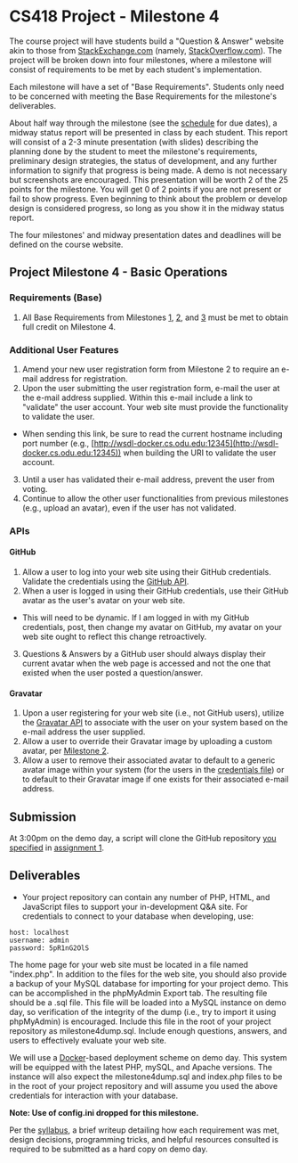 # CS418 Project - Milestone 4

The course project will have students build a "Question & Answer" website akin to those from [StackExchange.com](http://StackExchange.com) (namely, [StackOverflow.com](http://StackOverflow.com)). The project will be broken down into four milestones, where a milestone will consist of requirements to be met by each student's implementation.

Each milestone will have a set of "Base Requirements". Students only need to be concerned with meeting the Base Requirements for the milestone's deliverables.

About half way through the milestone (see the [schedule](http://www.cs.odu.edu/~mkelly/semester/2015_spring/cs418/) for due dates), a midway status report will be presented in class by each student. This report will consist of a 2-3 minute presentation (with slides) describing the planning done by the student to meet the milestone's requirements, preliminary design strategies, the status of development, and any further information to signify that progress is being made. A demo is not necessary but screenshots are encouraged. This presentation will be worth 2 of the 25 points for the milestone. You will get 0 of 2 points if you are not present or fail to show progress. Even beginning to think about the problem or develop design is considered progress, so long as you show it in the midway status report.

The four milestones' and midway presentation dates and deadlines will be defined on the course website.


## Project Milestone 4 - Basic Operations

### Requirements (Base)
1. All Base Requirements from Milestones [1](https://github.com/machawk1/ODUCS418/blob/spring2015/milestone1.md), [2](https://github.com/machawk1/ODUCS418/blob/spring2015/milestone2.md), and [3](https://github.com/machawk1/ODUCS418/blob/spring2015/milestone3.md) must be met to obtain full credit on Milestone 4.

### Additional User Features
1. Amend your new user registration form from Milestone 2 to require an e-mail address for registration.
2. Upon the user submitting the user registration form, e-mail the user at the e-mail address supplied. Within this e-mail include a link to "validate" the user account. Your web site must provide the functionality to validate the user.
  * When sending this link, be sure to read the current hostname including port number (e.g., [http://wsdl-docker.cs.odu.edu:12345](http://wsdl-docker.cs.odu.edu:12345)) when building the URI to validate the user account.
3. Until a user has validated their e-mail address, prevent the user from voting.
4. Continue to allow the other user functionalities from previous milestones (e.g., upload an avatar), even if the user has not validated.

### APIs
#### GitHub
1. Allow a user to log into your web site using their GitHub credentials. Validate the credentials using the [GitHub API](https://developer.github.com/v3/).
2. When a user is logged in using their GitHub credentials, use their GitHub avatar as the user's avatar on your web site.
  * This will need to be dynamic. If I am logged in with my GitHub credentials, post, then change my avatar on GitHub, my avatar on your web site ought to reflect this change retroactively.
3. Questions & Answers by a GitHub user should always display their current avatar when the web page is accessed and not the one that existed when the user posted a question/answer.

#### Gravatar
1. Upon a user registering for your web site (i.e., not GitHub users), utilize the [Gravatar API](https://en.gravatar.com/site/implement/) to associate with the user on your system based on the e-mail address the user supplied.
2. Allow a user to override their Gravatar image by uploading a custom avatar, per [Milestone 2](https://github.com/machawk1/ODUCS418/blob/spring2015/milestone2.md).
3. Allow a user to remove their associated avatar to default to a generic avatar image within your system (for the users in the [credentials file](https://github.com/machawk1/ODUCS418/blob/spring2015/credentials.txt)) or to default to their Gravatar image if one exists for their associated e-mail address.

## Submission

At 3:00pm on the demo day, a script will clone the GitHub repository [you specified](https://github.com/machawk1/ODUCS418/tree/spring2015/users) in [assignment 1](http://www.cs.odu.edu/~mkelly/semester/2015_spring/cs418/assignments/assignment1.html).

## Deliverables

* Your project repository can contain any number of PHP, HTML, and JavaScript files to support your in-development Q&A site. For credentials to connect to your database when developing, use:

```
host: localhost
username: admin
password: 5pR1nG2OlS
```

The home page for your web site must be located in a file named "index.php".  In addition to the files for the web site, you should also provide a backup of your MySQL database for importing for your project demo. This can be accomplished in the phpMyAdmin Export tab. The resulting file should be a .sql file. This file will be loaded into a MySQL instance on demo day, so verification of the integrity of the dump (i.e., try to import it using phpMyAdmin) is encouraged. Include this file in the root of your project repository as milestone4dump.sql. Include enough questions, answers, and users to effectively evaluate your web site.

We will use a [Docker](https://www.docker.com/)-based deployment scheme on demo day. This system will be equipped with the latest PHP, mySQL, and Apache versions. The instance will also expect the milestone4dump.sql and index.php files to be in the root of your project repository and will assume you used the above credentials for interaction with your database.

**Note: Use of config.ini dropped for this milestone.**

Per the [syllabus](http://www.cs.odu.edu/~mkelly/semester/2015_spring/cs418/syllabus.txt), a brief writeup detailing how each requirement was met, design decisions, programming tricks, and helpful resources consulted is required to be submitted as a hard copy on demo day.

